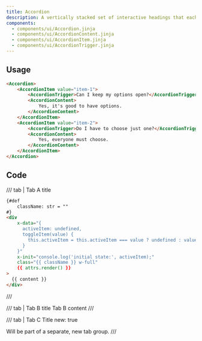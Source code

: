 ```yaml
---
title: Accordion
description: A vertically stacked set of interactive headings that each reveal a section of content.
components:  
  - components/ui/Accordion.jinja
  - components/ui/AccordionContent.jinja 
  - components/ui/AccordionItem.jinja 
  - components/ui/AccordionTrigger.jinja 
---
```



## Usage



```html 
<Accordion>
    <AccordionItem value="item-1">
        <AccordionTrigger>Can I keep my options open?</AccordionTrigger>
        <AccordionContent>
            Yes, it's good to have options.
        </AccordionContent>
    </AccordionItem>
    <AccordionItem value="item-2">
        <AccordionTrigger>Do I have to choose just one?</AccordionTrigger>
        <AccordionContent>
            Yes, everyone must choose.
        </AccordionContent>
    </AccordionItem>
</Accordion>
```

## Code


/// tab | Tab A title
```html
{#def
    className: str = ""
#}
<div
    x-data="{
      activeItem: undefined,
      toggleItem(value) {
        this.activeItem = this.activeItem === value ? undefined : value;
      }
    }"
    x-init="console.log('initial state:', activeItem);"
    class="{{ className }} w-full"
    {{ attrs.render() }}
>
  {{ content }}
</div>
```
///

/// tab | Tab B title
Tab B content
///

/// tab | Tab C Title
new: true

Will be part of a separate, new tab group.
///

